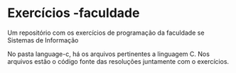 # Exercícios -faculdade

Um repositório com os exercícios de programação da faculdade se Sistemas de Informação

No pasta language-c, há os arquivos pertinentes a linguagem C. Nos arquivos estão o código fonte das resoluções juntamente com o exercícios.
